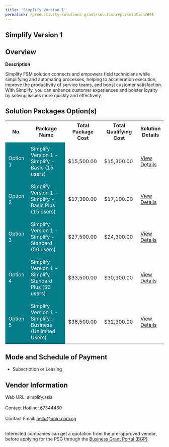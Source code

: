 ```yaml
---
title: 'Simplify Version 1'
permalink: /productivity-solutions-grant/solutionrepo/solution2665
---
```


## Simplify Version 1

## Overview

**Description**

Simplify FSM solution connects and empowers field technicians while simplifying and automating processes, helping to acceleration execution, improve the productivity of service teams, and boost customer satisfaction. With Simplify, you can enhance customer experiences and bolster loyalty by solving issues more quickly and effectively.

## Solution Packages Option(s)

<table>
<tr>
<th><b>No.</b></th>
<th><b>Package Name</b></th>
<th><b>Total Package Cost</b></th>
<th><b>Total Qualifying Cost</b></th>
<th><b>Solution Details</b></th>
</tr>
<tr>
<td style='padding: 10px; background-color: #037E8A; color: #FFFFFF;'>Option 1</td>
<td style='padding: 10px; background-color: #037E8A; color: #FFFFFF;'>Simplify Version 1 - Simplify - Basic (15 users)</td>
<td style='padding: 10px;'>$15,500.00</td>
<td style='padding: 10px;'>$15,300.00</td>
<td style='padding: 10px;'><a href='https://www.gobusiness.gov.sg/images/psg/Noid_20210357_Desensitised_Annex_3_Part_1.pdf' target='_blank'>View Details</a></td>
</tr>
<tr>
<td style='padding: 10px; background-color: #037E8A; color: #FFFFFF;'>Option 2</td>
<td style='padding: 10px; background-color: #037E8A; color: #FFFFFF;'>Simplify Version 1 - Simplify - Basic Plus (15 users)</td>
<td style='padding: 10px;'>$17,300.00</td>
<td style='padding: 10px;'>$17,100.00</td>
<td style='padding: 10px;'><a href='https://www.gobusiness.gov.sg/images/psg/Noid_20210357_Desensitised_Annex_3_Part_2.pdf' target='_blank'>View Details</a></td>
</tr>
<tr>
<td style='padding: 10px; background-color: #037E8A; color: #FFFFFF;'>Option 3</td>
<td style='padding: 10px; background-color: #037E8A; color: #FFFFFF;'>Simplify Version 1 - Simplify - Standard (50 users)</td>
<td style='padding: 10px;'>$27,500.00</td>
<td style='padding: 10px;'>$24,300.00</td>
<td style='padding: 10px;'><a href='https://www.gobusiness.gov.sg/images/psg/Noid_20210357_Desensitised_Annex_3_Part_3.pdf' target='_blank'>View Details</a></td>
</tr>
<tr>
<td style='padding: 10px; background-color: #037E8A; color: #FFFFFF;'>Option 4</td>
<td style='padding: 10px; background-color: #037E8A; color: #FFFFFF;'>Simplify Version 1 - Simplify - Standard Plus (50 users)</td>
<td style='padding: 10px;'>$33,500.00</td>
<td style='padding: 10px;'>$30,300.00</td>
<td style='padding: 10px;'><a href='https://www.gobusiness.gov.sg/images/psg/Noid_20210357_Desensitised_Annex_3_Part_4.pdf' target='_blank'>View Details</a></td>
</tr>
<tr>
<td style='padding: 10px; background-color: #037E8A; color: #FFFFFF;'>Option 5</td>
<td style='padding: 10px; background-color: #037E8A; color: #FFFFFF;'>Simplify Version 1 - Simplify - Business (Unlimited Users)</td>
<td style='padding: 10px;'>$36,500.00</td>
<td style='padding: 10px;'>$32,300.00</td>
<td style='padding: 10px;'><a href='https://www.gobusiness.gov.sg/images/psg/Noid_20210357_Desensitised_Annex_3_Part_5.pdf' target='_blank'>View Details</a></td>
</tr>
</table>

## Mode and Schedule of Payment

 - Subscription or Leasing

## Vendor Information

 Web URL: simplify.asia <br><br>Contact Hotline: 67344430 <br><br>Contact Email: hello@noid.com.sg <br><br>

Interested companies can get a quotation from the pre-approved vendor, before applying for the PSG through the <a href='https://www.businessgrants.gov.sg/' target='_blank' rel='noopener'>Business Grant Portal (BGP)</a>.

<script src="/jquery/resize-tables.js"></script>
